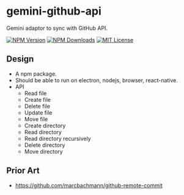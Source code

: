 # gemini-github-api

Gemini adaptor to sync with GitHub API.

[![NPM Version][npm-version-image]][npm-url]
[![NPM Downloads][npm-downloads-image]][npm-url]
[![MIT License][license-image]][license-url]

## Design

- A npm package.
- Should be able to run on electron, nodejs, browser, react-native.
- API
  - Read file
  - Create file
  - Delete file
  - Update file
  - Move file
  - Create directory
  - Read directory
  - Read directory recursively
  - Delete directory
  - Move directory

## Prior Art

- https://github.com/marcbachmann/github-remote-commit

[npm-version-image]: https://img.shields.io/npm/v/@gemini/github-api.svg?style=flat-square
[npm-url]: https://www.npmjs.com/package/@gemini/github-api
[npm-downloads-image]: https://img.shields.io/npm/dt/@gemini/github-api.svg?style=flat-square
[license-image]: https://img.shields.io/npm/l/@gemini/github-api.svg?style=flat-square
[license-url]: LICENSE
